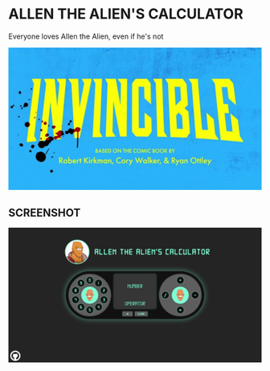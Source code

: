 # ALLEN THE ALIEN'S CALCULATOR

Everyone loves Allen the Alien, even if he's not

<img src="assets/titlecard.jpg" alt="invincible title card">


## SCREENSHOT

<img src="assets/screenshot.jpeg" alt="screenshot">

